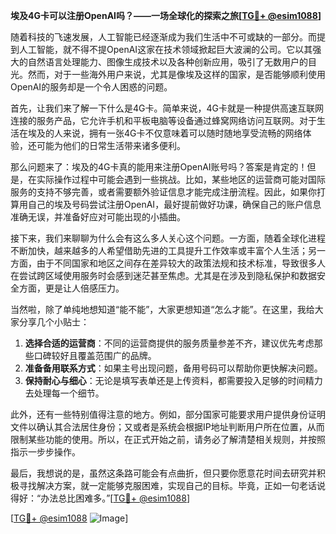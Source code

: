 **埃及4G卡可以注册OpenAI吗？——一场全球化的探索之旅[[TG💪+ @esim1088](https://t.me/s/esim1088)]**

随着科技的飞速发展，人工智能已经逐渐成为我们生活中不可或缺的一部分。而提到人工智能，就不得不提OpenAI这家在技术领域掀起巨大波澜的公司。它以其强大的自然语言处理能力、图像生成技术以及各种创新应用，吸引了无数用户的目光。然而，对于一些海外用户来说，尤其是像埃及这样的国家，是否能够顺利使用OpenAI的服务却是一个令人困惑的问题。

首先，让我们来了解一下什么是4G卡。简单来说，4G卡就是一种提供高速互联网连接的服务产品，它允许手机和平板电脑等设备通过蜂窝网络访问互联网。对于生活在埃及的人来说，拥有一张4G卡不仅意味着可以随时随地享受流畅的网络体验，还可能为他们的日常生活带来诸多便利。

那么问题来了：埃及的4G卡真的能用来注册OpenAI账号吗？答案是肯定的！但是，在实际操作过程中可能会遇到一些挑战。比如，某些地区的运营商可能对国际服务的支持不够完善，或者需要额外验证信息才能完成注册流程。因此，如果你打算用自己的埃及号码尝试注册OpenAI，最好提前做好功课，确保自己的账户信息准确无误，并准备好应对可能出现的小插曲。

接下来，我们来聊聊为什么会有这么多人关心这个问题。一方面，随着全球化进程不断加快，越来越多的人希望借助先进的工具提升工作效率或丰富个人生活；另一方面，由于不同国家和地区之间存在差异较大的政策法规和技术标准，导致很多人在尝试跨区域使用服务时会感到迷茫甚至焦虑。尤其是在涉及到隐私保护和数据安全方面，更是让人倍感压力。

当然啦，除了单纯地想知道“能不能”，大家更想知道“怎么才能”。在这里，我给大家分享几个小贴士：

1. **选择合适的运营商**：不同的运营商提供的服务质量参差不齐，建议优先考虑那些口碑较好且覆盖范围广的品牌。
2. **准备备用联系方式**：如果主号出现问题，备用号码可以帮助你更快解决问题。
3. **保持耐心与细心**：无论是填写表单还是上传资料，都需要投入足够的时间精力去处理每一个细节。

此外，还有一些特别值得注意的地方。例如，部分国家可能要求用户提供身份证明文件以确认其合法居住身份；又或者是系统会根据IP地址判断用户所在位置，从而限制某些功能的使用。所以，在正式开始之前，请务必了解清楚相关规则，并按照指示一步步操作。

最后，我想说的是，虽然这条路可能会有点曲折，但只要你愿意花时间去研究并积极寻找解决方案，就一定能够克服困难，实现自己的目标。毕竟，正如一句老话说得好：“办法总比困难多。”[[TG💪+ @esim1088](https://t.me/s/esim1088)]

[[TG💪+ @esim1088](https://t.me/s/esim1088) ![Image](https://i.postimg.cc/4NQfJmqS/Snipaste-2025-05-13-00-14-12.png)]